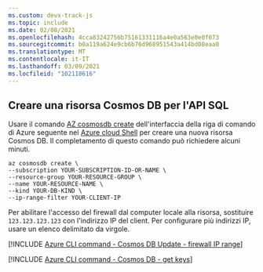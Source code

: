 ```yaml
---
ms.custom: devx-track-js
ms.topic: include
ms.date: 02/08/2021
ms.openlocfilehash: 4cca83242756b75161331116a4e0a563e0e0f073
ms.sourcegitcommit: b0a119a624e9cb6b76d968951543a414bd08eaa0
ms.translationtype: MT
ms.contentlocale: it-IT
ms.lasthandoff: 03/09/2021
ms.locfileid: "102118616"
---
```

## <a name="create-a-cosmos-db-resource-for-sql-api"></a>Creare una risorsa Cosmos DB per l'API SQL

Usare il comando [AZ cosmosdb create](/cli/azure/cosmosdb#az_cosmosdb_create) dell'interfaccia della riga di comando di Azure seguente nel [Azure cloud Shell](https://shell.azure.com) per creare una nuova risorsa Cosmos DB. Il completamento di questo comando può richiedere alcuni minuti. 

```azurecli
az cosmosdb create \
--subscription YOUR-SUBSCRIPTION-ID-OR-NAME \
--resource-group YOUR-RESOURCE-GROUP \
--name YOUR-RESOURCE-NAME \
--kind YOUR-DB-KIND \
--ip-range-filter YOUR-CLIENT-IP
```

Per abilitare l'accesso del firewall dal computer locale alla risorsa, sostituire `123.123.123.123` con l'indirizzo IP del client. Per configurare più indirizzi IP, usare un elenco delimitato da virgole.

[!INCLUDE [Azure CLI command - Cosmos DB Update - firewall IP range](azure-cli-cosmos-db-update-with-firewall.md)]

[!INCLUDE [Azure CLI command - Cosmos DB - get keys](azure-cli-cosmos-db-get-keys.md)]
